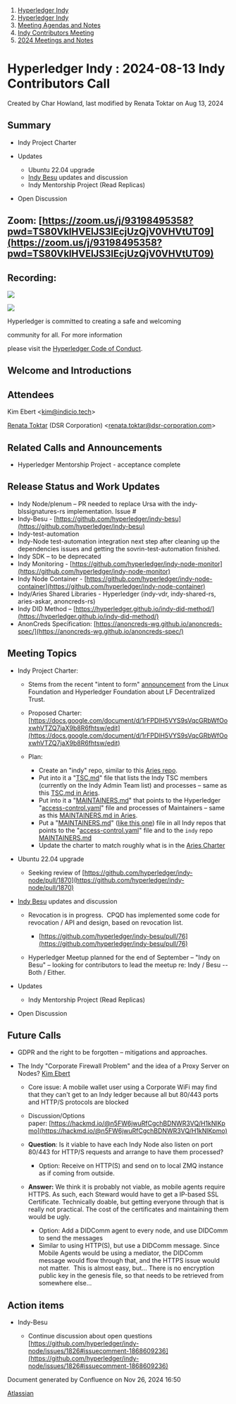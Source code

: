 1. [Hyperledger Indy](index.html)
2. [Hyperledger Indy](Hyperledger-Indy_19464194.html)
3. [Meeting Agendas and Notes](Meeting-Agendas-and-Notes_19464715.html)
4. [Indy Contributors Meeting](Indy-Contributors-Meeting_19464913.html)
5. [2024 Meetings and Notes](2024-Meetings-and-Notes_19466709.html)

# Hyperledger Indy : 2024-08-13 Indy Contributors Call

Created by Char Howland, last modified by Renata Toktar on Aug 13, 2024

## Summary

- Indy Project Charter
- Updates
  
  - Ubuntu 22.04 upgrade
  - [Indy Besu](https://github.com/hyperledger/indy-besu) updates and discussion
  - Indy Mentorship Project (Read Replicas)
- Open Discussion

## **Zoom:** [https://zoom.us/j/93198495358?pwd=TS80VklHVElJS3lEcjUzQjV0VHVtUT09](https://zoom.us/j/93198495358?pwd=TS80VklHVElJS3lEcjUzQjV0VHVtUT09)

## **Recording:**

![](https://wiki.hyperledger.org/download/attachments/29034696/Antitrustnotice.png?version=1&modificationDate=1581695654000&api=v2)

![](https://wiki.hyperledger.org/download/attachments/2392771/welcome.png?version=2&modificationDate=1572450107000&api=v2)

Hyperledger is committed to creating a safe and welcoming

community for all. For more information

please visit the [Hyperledger Code of Conduct](https://lf-hyperledger.atlassian.net/wiki/spaces/HYP/pages/19595281/Hyperledger+Code+of+Conduct).

## Welcome and Introductions

## Attendees

Kim Ebert &lt;kim@indicio.tech&gt;

[Renata Toktar](https://lf-hyperledger.atlassian.net/wiki/people/633ab33e140ba0bf651d1f2f?ref=confluence) (DSR Corporation) &lt;[renata.toktar@dsr-corporation.com](mailto:renata.toktar@dsr-corporation.com)&gt;

## Related Calls and Announcements

- Hyperledger Mentorship Project - acceptance complete

## Release Status and Work Updates

- Indy Node/plenum – PR needed to replace Ursa with the indy-blssignatures-rs implementation. Issue #
- Indy-Besu - [https://github.com/hyperledger/indy-besu](https://github.com/hyperledger/indy-besu)
- Indy-test-automation
- Indy-Node test-automation integration next step after cleaning up the dependencies issues and getting the sovrin-test-automation finished.
- Indy SDK – to be deprecated
- Indy Monitoring - [https://github.com/hyperledger/indy-node-monitor](https://github.com/hyperledger/indy-node-monitor)
- Indy Node Container - [https://github.com/hyperledger/indy-node-container](https://github.com/hyperledger/indy-node-container)
- Indy/Aries Shared Libraries - Hyperledger (indy-vdr, indy-shared-rs, aries-askar, anoncreds-rs)
- Indy DID Method – [https://hyperledger.github.io/indy-did-method/](https://hyperledger.github.io/indy-did-method/)
- AnonCreds Specification: [https://anoncreds-wg.github.io/anoncreds-spec/](https://anoncreds-wg.github.io/anoncreds-spec/)

## Meeting Topics

- Indy Project Charter:
  
  - Stems from the recent "intent to form" [announcement](https://www.linuxfoundation.org/press/linux-foundation-announces-intent-to-form-lf-decentralized-trust) from the Linux Foundation and Hyperledger Foundation about LF Decentralized Trust.
  - Proposed Charter: [https://docs.google.com/document/d/1rFPDlH5VYS9sVqcGRbWfOoxwhVTZQ7jaX9b8R6fhtsw/edit](https://docs.google.com/document/d/1rFPDlH5VYS9sVqcGRbWfOoxwhVTZQ7jaX9b8R6fhtsw/edit)
  - Plan:
    
    - Create an "indy" repo, similar to this [Aries repo](https://github.com/hyperledger/aries).
    - Put into it a "[TSC.md](http://TSC.md)" file that lists the Indy TSC members (currently on the Indy Admin Team list) and processes – same as this [TSC.md in Aries](https://github.com/hyperledger/aries/pull/22/files?short_path=a30a225#diff-a30a2252bbf738b901d35399ea54d5f4dffbbf6bf9e2619de7c3fe53b14c7262).
    - Put into it a "[MAINTAINERS.md](http://MAINTAINERS.md)" that points to the Hyperledger "[access-control.yaml](https://github.com/hyperledger/governance/blob/main/access-control.yaml)" file and processes of Maintainers – same as this [MAINTAINERS.md in Aries](https://github.com/hyperledger/aries/pull/23/files?short_path=39da3bd#diff-39da3bd6270d44ea37b6ed50bd42eeb9d93ac5e1639645871a69cbe08cbe29de).
    - Put a "[MAINTAINERS.md](http://MAINTAINERS.md)" ([like this one](https://github.com/hyperledger/aries-mediator-service/pull/167/files?short_path=39da3bd#diff-39da3bd6270d44ea37b6ed50bd42eeb9d93ac5e1639645871a69cbe08cbe29de)) file in all Indy repos that points to the "[access-control.yaml](https://github.com/hyperledger/governance/blob/main/access-control.yaml)" file and to the `indy` repo [MAINTAINERS.md](http://MAINTAINERS.md)
    - Update the charter to match roughly what is in the [Aries Charter](https://docs.google.com/document/d/1F6RbR7xDaBt5CDJhqLJzR4c1pDJtyPGshp9fy6eVtSM/edit?usp=drive_link)
- Ubuntu 22.04 upgrade
  
  - Seeking review of [https://github.com/hyperledger/indy-node/pull/1870](https://github.com/hyperledger/indy-node/pull/1870)
- [Indy Besu](https://github.com/hyperledger/indy-besu) updates and discussion
  
  - Revocation is in progress.  CPQD has implemented some code for revocation / API and design, based on revocation list.
    
    - [https://github.com/hyperledger/indy-besu/pull/76](https://github.com/hyperledger/indy-besu/pull/76)
  - Hyperledger Meetup planned for the end of September – "Indy on Besu" – looking for contributors to lead the meetup re: Indy / Besu -- Both / Either.
- Updates
  
  - Indy Mentorship Project (Read Replicas)
- Open Discussion

## Future Calls

- GDPR and the right to be forgotten – mitigations and approaches.
- The Indy "Corporate Firewall Problem" and the idea of a Proxy Server on Nodes? [Kim Ebert](https://lf-hyperledger.atlassian.net/wiki/people/5f7247c98d88b30075da15a3?ref=confluence)
  
  - Core issue: A mobile wallet user using a Corporate WiFi may find that they can't get to an Indy ledger because all but 80/443 ports and HTTP/S protocols are blocked
  - Discussion/Options paper: [https://hackmd.io/@n5FW6jwuRfCgchBDNWR3VQ/H1kNlKpmo](https://hackmd.io/@n5FW6jwuRfCgchBDNWR3VQ/H1kNlKpmo)
  - **Question**: Is it viable to have each Indy Node also listen on port 80/443 for HTTP/S requests and arrange to have them processed?
    
    - Option: Receive on HTTP(S) and send on to local ZMQ instance as if coming from outside.
  - **Answer:** We think it is probably not viable, as mobile agents require HTTPS. As such, each Steward would have to get a IP-based SSL Certificate. Technically doable, but getting everyone through that is really not practical. The cost of the certificates and maintaining them would be ugly.
    
    - Option: Add a DIDComm agent to every node, and use DIDComm to send the messages
    - Similar to using HTTP(S), but use a DIDComm message. Since Mobile Agents would be using a mediator, the DIDComm message would flow through that, and the HTTPS issue would not matter.  This is almost easy, but... There is no encryption public key in the genesis file, so that needs to be retrieved from somewhere else...

## Action items

- Indy-Besu
  
  - Continue discussion about open questions [https://github.com/hyperledger/indy-node/issues/1826#issuecomment-1868609236](https://github.com/hyperledger/indy-node/issues/1826#issuecomment-1868609236)

Document generated by Confluence on Nov 26, 2024 16:50

[Atlassian](http://www.atlassian.com/)

